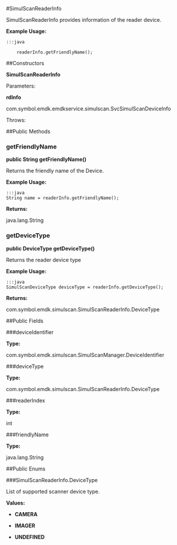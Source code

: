 #SimulScanReaderInfo

SimulScanReaderInfo provides information of the reader device.



**Example Usage:**
	
	:::java	
	 	
	 	readerInfo.getFriendlyName();


##Constructors

**SimulScanReaderInfo**



Parameters:

**rdInfo**



com.symbol.emdk.emdkservice.simulscan.SvcSimulScanDeviceInfo

Throws:

##Public Methods

### getFriendlyName

**public String getFriendlyName()**

Returns the friendly name of the Device.
 
 

**Example Usage:**
	
	:::java	
	String name = readerInfo.getFriendlyName();
	
	
	


**Returns:**

java.lang.String

### getDeviceType

**public DeviceType getDeviceType()**

Returns the reader device type
 
 

**Example Usage:**
	
	:::java	
	SimulScanDeviceType deviceType = readerInfo.getDeviceType();
	
	
	


**Returns:**

com.symbol.emdk.simulscan.SimulScanReaderInfo.DeviceType

##Public Fields

###deviceIdentifier



**Type:**

com.symbol.emdk.simulscan.SimulScanManager.DeviceIdentifier

###deviceType



**Type:**

com.symbol.emdk.simulscan.SimulScanReaderInfo.DeviceType

###readerIndex



**Type:**

int

###friendlyName



**Type:**

java.lang.String

##Public Enums

###SimulScanReaderInfo.DeviceType

List of supported scanner device type.

**Values:**

* **CAMERA**

* **IMAGER**

* **UNDEFINED**

